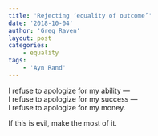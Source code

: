 ```yaml
---
title: 'Rejecting ‘equality of outcome’'
date: '2018-10-04'
author: 'Greg Raven'
layout: post
categories:
    - equality
tags:
    - 'Ayn Rand'
---
```


I refuse to apologize for my ability —  
I refuse to apologize for my success —  
I refuse to apologize for my money.

If this is evil, make the most of it.